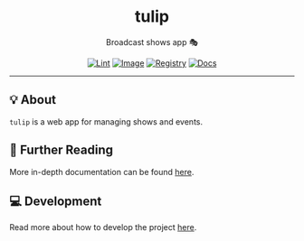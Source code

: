 <h1 align="center">tulip</h1>

<div align="center">

Broadcast shows app 🎭

[![Lint](https://github.com/radio-aktywne/tulip/actions/workflows/lint.yaml/badge.svg)](https://github.com/radio-aktywne/tulip/actions/workflows/lint.yaml)
[![Image](https://github.com/radio-aktywne/tulip/actions/workflows/image.yaml/badge.svg)](https://github.com/radio-aktywne/tulip/actions/workflows/image.yaml)
[![Registry](https://github.com/radio-aktywne/tulip/actions/workflows/registry.yaml/badge.svg)](https://github.com/radio-aktywne/tulip/actions/workflows/registry.yaml)
[![Docs](https://github.com/radio-aktywne/tulip/actions/workflows/docs.yaml/badge.svg)](https://github.com/radio-aktywne/tulip/actions/workflows/docs.yaml)

</div>

---

## 💡 About

`tulip` is a web app for managing shows and events.

## 📄 Further Reading

More in-depth documentation can be found
[here](https://radio-aktywne.github.io/tulip).

## 💻 Development

Read more about how to develop the project
[here](https://github.com/radio-aktywne/tulip/blob/main/CONTRIBUTING.md).
